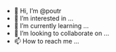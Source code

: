 - 👋 Hi, I’m @poutr
- 👀 I’m interested in ...
- 🌱 I’m currently learning ...
- 💞️ I’m looking to collaborate on ...
- 📫 How to reach me ...

<!---
poutr/poutr is a ✨ special ✨ repository because its `README.md` (this file) appears on your GitHub profile.
You can click the Preview link to take a look at your changes.
--->

